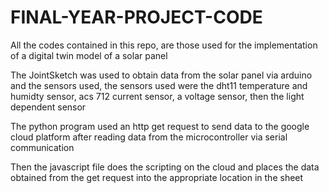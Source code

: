 # FINAL-YEAR-PROJECT-CODE
All the codes contained in this repo, are those used for the implementation of a digital twin model of a solar panel

The JointSketch was used to obtain data from the solar panel via arduino and the sensors used, the sensors used were the dht11 temperature and humidty sensor, acs 712 current sensor, a voltage sensor, then the light dependent sensor

The python program used an http get request to send data to the google cloud platform after reading data from the microcontroller via serial communication

Then the javascript file does the scripting on the cloud and places the data obtained from the get request into the appropriate location in the sheet
